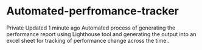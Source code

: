 # Automated-perfromance-tracker
 Private  Updated 1 minute ago Automated process of generating the performance report using Lighthouse tool and generating the output into an excel sheet for tracking of performance change across the time..
